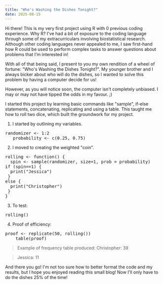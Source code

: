 ```yaml
---
title: "Who's Washing the Dishes Tonight?"
date: 2025-08-15
---
```

Hi there!
This is my very first project using R with 0 previous coding experience. Why R? I've had a bit of exposure to the coding language through some of my extracurriculars involving biostatistical research. Although other coding languages never appealed to me, I saw first-hand how R could be used to perform complex tasks to answer questions about problems that I'm interested in!

With all of that being said, I present to you my own rendition of a wheel of fortune: "Who's Washing the Dishes Tonight?". My younger brother and I always bicker about who will do the dishes, so I wanted to solve this problem by having a computer decide for us!

However, as you will notice soon, the computer isn't completely unbiased. I may or may not have tipped the odds in my favour. ;)

I started this project by learning basic commands like "sample", if-else statements, concatenating, replicating and using a table. This taught me how to roll two dice, which built the groundwork for my project. 

1) I started by outlining my variables.
<pre>randomizer <- 1:2
   probability <- c(0.25, 0.75)</pre>

2) I moved to creating the weighted "coin".

<pre>rolling <- function() {
  spin <- sample(randomizer, size=1, prob = probability)
if (spin==1) {
  print("Jessica")
 }
else {
  print("Christopher")
 }
} </pre>

3) To test:
<pre>rolling()</pre>

4) Proof of efficiency:
<pre>proof <- replicate(50, rolling())
    table(proof)</pre>
> Example of frequency table produced:
> Christopher: 39

> Jessica: 11

And there you go! I'm not too sure how to better format the code and my results, but I hope you enjoyed reading this small blog! Now I'll only have to do the dishes 25% of the time!

